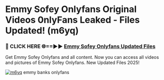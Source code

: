 # Emmy Sofey Onlyfans Original Videos 0nlyFans Leaked - Files Updated! (m6yq)

<h3>🔴 CLICK HERE 🌐==►► <a href="https://tinyurl.com/2jnfzry5" rel="nofollow">Emmy Sofey Onlyfans Updated Files</a></h3>

Get Emmy Sofey Onlyfans and all content. Now you can access all videos and pictures of Emmy Sofey Onlyfans. New Updated Files 2025!

[![m6yq](https://i.imgur.com/GyGTBgg.gif)](https://tinyurl.com/2jnfzry5)
emmy banks onlyfans